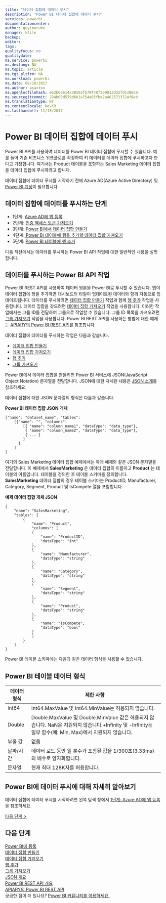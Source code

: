 ```yaml
---
title: "데이터 집합에 데이터 푸시"
description: "Power BI 데이터 집합에 데이터 푸시"
services: powerbi
documentationcenter: 
author: guyinacube
manager: kfile
backup: 
editor: 
tags: 
qualityfocus: no
qualitydate: 
ms.service: powerbi
ms.devlang: NA
ms.topic: article
ms.tgt_pltfrm: NA
ms.workload: powerbi
ms.date: 08/10/2017
ms.author: asaxton
ms.openlocfilehash: e62b08614a38502fb79f48f369013d32fd538659
ms.sourcegitcommit: 284b09d579d601e754a05fba2a4025723724f8eb
ms.translationtype: HT
ms.contentlocale: ko-KR
ms.lasthandoff: 11/15/2017
---
```

# <a name="push-data-into-a-power-bi-dataset"></a>Power BI 데이터 집합에 데이터 푸시
Power BI API를 사용하여 데이터를 Power BI 데이터 집합에 푸시할 수 있습니다. 예를 들어 기존 비즈니스 워크플로를 확장하여 키 데이터를 데이터 집합에 푸시하고자 한다고 가정합니다. 여기서는 Product 테이블을 포함하는 Sales Marketing 데이터 집합을 데이터 집합에 푸시하려고 합니다.

데이터 집합에 데이터 푸시를 시작하기 전에 Azure AD(Azure Active Directory) 및 [Power BI 계정](create-an-azure-active-directory-tenant.md)이 필요합니다.

## <a name="steps-to-push-data-into-a-dataset"></a>데이터 집합에 데이터를 푸시하는 단계
* 1단계: [Azure AD에 앱 등록](walkthrough-push-data-register-app-with-azure-ad.md)
* 2단계: [인증 액세스 토큰 가져오기](walkthrough-push-data-get-token.md)
* 3단계: [Power BI에서 데이터 집합 만들기](walkthrough-push-data-create-dataset.md)
* 4단계:[ Power BI 테이블에 행을 추가할 데이터 집합 가져오기](walkthrough-push-data-get-datasets.md)
* 5단계: [Power BI 테이블에 행 추가](walkthrough-push-data-add-rows.md)

다음 섹션에서는 데이터를 푸시하는 Power BI API 작업에 대한 일반적인 내용을 설명합니다.

## <a name="power-bi-api-operations-to-push-data"></a>데이터를 푸시하는 Power BI API 작업
Power BI REST API를 사용하여 데이터 원본을 Power BI로 푸시할 수 있습니다. 앱이 데이터 집합에 행을 추가하면 대시보드의 타일이 업데이트된 데이터와 함께 자동으로 업데이트됩니다. 데이터를 푸시하려면 [데이터 집합 만들기](https://msdn.microsoft.com/library/mt203562.aspx) 작업과 함께 [행 추가](https://msdn.microsoft.com/library/mt203561.aspx) 작업을 사용합니다. 데이터 집합을 찾으려면 [데이터 집합 가져오기](https://msdn.microsoft.com/library/mt203567.aspx) 작업을 사용합니다. 이러한 작업에서는 그룹 ID를 전달하여 그룹으로 작업할 수 있습니다. 그룹 ID 목록을 가져오려면 [그룹 가져오기](https://msdn.microsoft.com/library/mt243842.aspx) 작업을 사용합니다. Power BI REST API를 사용하는 방법에 대한 예제는 [APIARY의 Power BI REST API](http://docs.powerbi.apiary.io/)를 참조합니다.

데이터 집합에 데이터를 푸시하는 작업은 다음과 같습니다.

* [데이터 집합 만들기](https://msdn.microsoft.com/library/mt203562.aspx)
* [데이터 집합 가져오기](https://msdn.microsoft.com/library/mt203567.aspx)
* [행 추가](https://msdn.microsoft.com/library/mt203561.aspx)
* [그룹 가져오기](https://msdn.microsoft.com/library/mt243842.aspx)

Power BI에서 데이터 집합을 만들려면 Power BI 서비스에 JSON(JavaScript Object Notation) 문자열을 전달합니다. JSON에 대한 자세한 내용은 [JSON 소개](http://json.org/)를 참조하세요.

데이터 집합에 대한 JSON 문자열의 형식은 다음과 같습니다.

**Power BI 데이터 집합 JSON 개체**

    {"name": "dataset_name", "tables":
        [{"name": "", "columns":
            [{ "name": "column_name1", "dataType": "data_type"},
             { "name": "column_name2", "dataType": "data_type"},
             { ... }
            ]
          }
        ]
    }

여기의 Sales Marketing 데이터 집합 예제에서는 아래 예제와 같은 JSON 문자열을 전달합니다. 이 예제에서 **SalesMarketing** 은 데이터 집합의 이름이고 **Product** 는 테이블의 이름입니다. 테이블을 정의한 후 테이블 스키마를 정의합니다. **SalesMarketing** 데이터 집합의 경우 테이블 스키마는 ProductID, Manufacturer, Category, Segment, Product 및 IsCompete 열을 포함합니다.

**예제 데이터 집합 개체 JSON**

    {
        "name": "SalesMarketing",
        "tables": [
            {
                "name": "Product",
                "columns": [
                {
                    "name": "ProductID",
                    "dataType": "int"
                },
                {
                    "name": "Manufacturer",
                    "dataType": "string"
                },
                {
                    "name": "Category",
                    "dataType": "string"
                },
                {
                    "name": "Segment",
                    "dataType": "string"
                },
                {
                    "name": "Product",
                    "dataType": "string"
                },
                {
                    "name": "IsCompete",
                    "dataType": "bool"
                }
                ]
            }
        ]
    }

Power BI 테이블 스키마에는 다음과 같은 데이터 형식을 사용할 수 있습니다.

## <a name="power-bi-table-data-types"></a>Power BI 테이블 데이터 형식
| **데이터 형식** | **제한 사항** |
| --- | --- |
| Int64 |Int64.MaxValue 및 Int64.MinValue는 허용되지 않습니다. |
| Double |Double.MaxValue 및 Double.MinValue 값은 허용되지 않습니다. NaN은 지원되지 않습니다.+Infinity 및 -Infinity는 일부 함수(예: Min, Max)에서 지원되지 않습니다. |
| 부울 값 |없음 |
| 날짜/시간 |데이터 로드 동안 일 분수가 포함된 값을 1/300초(3.33ms)의 배수로 양자화합니다. |
| 문자열 |현재 최대 128K자를 허용합니다. |

## <a name="learn-more-about-pushing-data-into-power-bi"></a>Power BI에 데이터 푸시에 대해 자세히 알아보기
데이터 집합에 데이터 푸시를 시작하려면 왼쪽 탐색 창에서 [1단계: Azure AD에 앱 등록](walkthrough-push-data-register-app-with-azure-ad.md)을 참조하세요.

[다음 단계 >](walkthrough-push-data-register-app-with-azure-ad.md)

## <a name="next-steps"></a>다음 단계
[Power BI에 등록](create-an-azure-active-directory-tenant.md)  
[데이터 집합 만들기](https://msdn.microsoft.com/library/mt203562.aspx)  
[데이터 집합 가져오기](https://msdn.microsoft.com/library/mt203567.aspx)  
[행 추가](https://msdn.microsoft.com/library/mt203561.aspx)  
[그룹 가져오기](https://msdn.microsoft.com/library/mt243842.aspx)  
[JSON 개요](http://json.org/)  
[Power BI REST API 개요](overview-of-power-bi-rest-api.md)  
[APIARY의 Power BI REST API](http://docs.powerbi.apiary.io/)  
궁금한 점이 더 있나요? [Power BI 커뮤니티를 이용하세요.](http://community.powerbi.com/)

